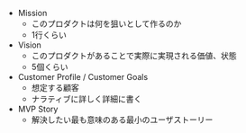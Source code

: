 
- Mission
    - このプロダクトは何を狙いとして作るのか
    - 1行くらい
- Vision
    - このプロダクトがあることで実際に実現される価値、状態
    - 5個くらい
- Customer Profile / Customer Goals
    - 想定する顧客
    - ナラティブに詳しく詳細に書く
- MVP Story
    - 解決したい最も意味のある最小のユーザストーリー
